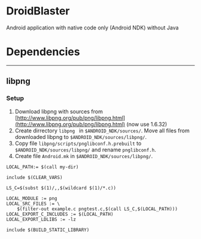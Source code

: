 # DroidBlaster
Android application with native code only (Android NDK) without Java

# Dependencies
-----
## libpng
### Setup
1. Download libpng with sources from [http://www.libpng.org/pub/png/libpng.html](http://www.libpng.org/pub/png/libpng.html) (now use 1.6.32)
2. Create dirrectory `libpng ` in `$ANDROID_NDK/sources/`. Move all files from downloaded libpng to `$ANDROID_NDK/sources/libpng/`.
3. Copy file `libpng/scripts/pnglibconf.h.prebuilt` to `$ANDROID_NDK/sources/libpng/` and rename `pnglibconf.h`.
4. Create file `Android.mk` in `$ANDROID_NDK/sources/libpng/`.

```
LOCAL_PATH:= $(call my-dir)

include $(CLEAR_VARS)

LS_C=$(subst $(1)/,,$(wildcard $(1)/*.c))

LOCAL_MODULE := png
LOCAL_SRC_FILES := \ 
    $(filter-out example.c pngtest.c,$(call LS_C,$(LOCAL_PATH)))
LOCAL_EXPORT_C_INCLUDES := $(LOCAL_PATH)
LOCAL_EXPORT_LDLIBS := -lz

include $(BUILD_STATIC_LIBRARY)
```